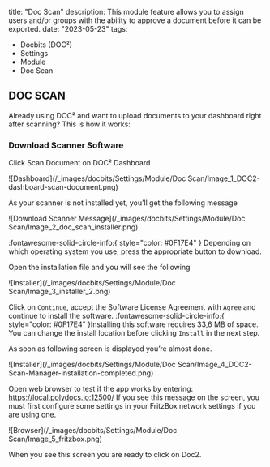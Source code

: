 title: "Doc Scan"
description: This module feature allows you to assign users and/or groups with the ability to approve a document before it can be exported.
date: "2023-05-23"
tags:
  - Docbits (DOC²)
  - Settings
  - Module
  - Doc Scan

  ## DOC SCAN

  Already using DOC² and want to upload documents to your dashboard right after scanning? This is how it works:

  ### Download Scanner Software

  Click Scan Document on DOC² Dashboard

  ![Dashboard](/_images/docbits/Settings/Module/Doc Scan/Image_1_DOC2-dashboard-scan-document.png)

  As your scanner is not installed yet, you’ll get the following message

  ![Download Scanner Message](/_images/docbits/Settings/Module/Doc Scan/Image_2_doc_scan_installer.png)

  :fontawesome-solid-circle-info:{ style="color: #0F17E4" }
  Depending on which operating system you use, press the appropriate button to download.

  Open the installation file and you will see the following

  ![Installer](/_images/docbits/Settings/Module/Doc Scan/Image_3_installer_2.png)

  Click on `Continue`, accept the Software License Agreement with `Agree` and continue to install the software.
  :fontawesome-solid-circle-info:{ style="color: #0F17E4" }Installing this software requires 33,6 MB of space.
  You can change the install location before clicking `Install` in the next step.

  As soon as following screen is displayed you’re almost done.

  ![Installer](/_images/docbits/Settings/Module/Doc Scan/Image_4_DOC2-Scan-Manager-installation-completed.png)

  Open web browser to test if the app works by entering: https://local.polydocs.io:12500/
  If you see this message on the screen, you must first configure some settings in your FritzBox network settings if you are using one.

  ![Browser](/_images/docbits/Settings/Module/Doc Scan/Image_5_fritzbox.png)
  
  When you see this screen you are ready to click on Doc2.